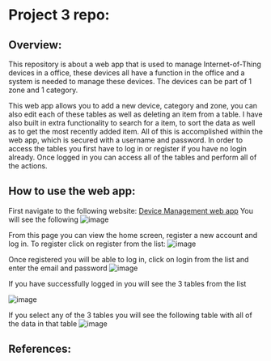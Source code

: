 # Project 3 repo:

## Overview:
This repository is about a web app that is used to manage Internet-of-Thing devices in a office, these devices all have a function in the office and a system is needed to manage these devices. The devices can be part of 1 zone and 1 category. 

This web app allows you to add a new device, category and zone, you can also edit each of these tables as well as deleting an item from a table. I have also built in extra functionality to search for a item, to sort the data as well as to get the most recently added item. All of this is accomplished within the web app, which is secured with a username and password. In order to access the tables you first have to log in or register if you have no login already. Once logged in you can access all of the tables and perform all of the actions.
## How to use the web app:
First navigate to the following website: [Device Management web app](https://devicemanagementwebapp2022.azurewebsites.net/)
You will see the following
![image](https://user-images.githubusercontent.com/90188915/192716037-1a62a2f5-8f87-4e79-ba8a-a4b03e7d5044.png)

From this page you can view the home screen, register a new account and log in. To register click on register from the list: ![image](https://user-images.githubusercontent.com/90188915/192716374-8bc6940f-530a-4836-9655-046afb90a495.png)

Once registered you will be able to log in, click on login from the list and enter the email and password ![image](https://user-images.githubusercontent.com/90188915/192716612-b50092d6-846c-4e3a-aaad-6b09a7b610ba.png)

If you have successfully logged in you will see the 3 tables from the list

![image](https://user-images.githubusercontent.com/90188915/192716945-9533248c-efb5-47d3-b646-443deef7f6ef.png)

If you select any of the 3 tables you will see the following table with all of the data in that table 
![image](https://user-images.githubusercontent.com/90188915/192717688-331f81b0-e64c-42f3-8382-6a2394f32487.png)

## References:

